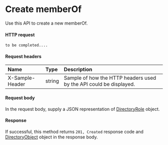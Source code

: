 # Create memberOf

Use this API to create a new memberOf.
#### HTTP request
```http
to be completed....
```
#### Request headers
| Name       | Type | Description|
|:---------------|:--------|:----------|
| X-Sample-Header  | string  | Sample of how the HTTP headers used by the API could be displayed.|

#### Request body
In the request body, supply a JSON representation of [DirectoryRole]('../api/directoryrole.md') object.


#### Response
If successful, this method returns `201, Created` response code and [DirectoryObject](../resources/directoryobject.md) object in the response body.
